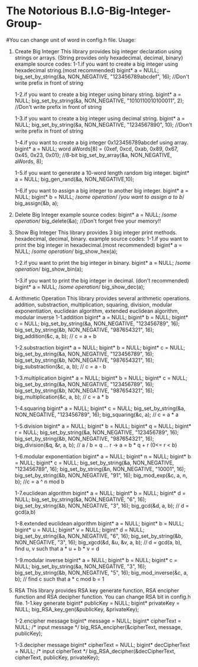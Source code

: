 # The Notorious B.I.G-Big-Integer-Group-

#You can change unit of word in config.h file.
Usage:
1. Create Big Integer
	This library provides big integer declaration using strings or arrays. (String provides only hexadecimal, decimal, binary) 
	example source codes:
	1-1.if you want to create a big integer using hexadecimal string.(most recommended)
		bigint* a = NULL;
		big_set_by_string(&a, NON_NEGATIVE, "123456789abcdef", 16); //Don't write prefix in front of string
		
	1-2.if you want to create a big integer using binary string.
		bigint* a = NULL;
		big_set_by_string(&a, NON_NEGATIVE, "1010110010100011", 2); //Don't write prefix in front of string
		
	1-3.if you want to create a big integer using decimal string.
		bigint* a = NULL;
		big_set_by_string(&a, NON_NEGATIVE, "1234567890", 10); //Don't write prefix in front of string
		
	1-4.if you want to create a big integer 0x123456789abcdef using array.
		bigint* a = NULL;
		word aWords[8] = {0xef, 0xcd, 0xab, 0x89, 0x67, 0x45, 0x23, 0x01}; //8-bit
		big_set_by_array(&a, NON_NEGATIVE, aWords, 8);
		
	1-5.if you want to generate a 10-word length random big integer.
		bigint* a = NULL;
		big_gen_rand(&a, NON_NEGATIVE,10);
	
	1-6.if you want to assign a big integer to another big integer.
		bigint* a = NULL;
		bigint* b = NULL;
		/*some operation*/
		/*you want to assign a to b*/
		big_assign(&b, a);
		
2. Delete Big Integer
	example source codes:
		bigint* a = NULL;
		/*some operation*/
		big_delete(&a); //Don't forget free your memory!!
		
3. Show Big Integer
	This library provides 3 big integer print methods. hexadecimal, decimal, binary.
	example source codes:
	1-1.if you want to print the big integer in hexadecimal.(most recommended)
		bigint* a = NULL;
		/*some operation*/
		big_show_hex(a);
		
	1-2.if you want to print the big integer in binary.
		bigint* a = NULL;
		/*some operation*/
		big_show_bin(a);
		
	1-3.if you want to print the big integer in decimal. (don't recommended)
		bigint* a = NULL;
		/*some operation*/
		big_show_dec(a);
	
4. Arithmetic Operation
	This library provides several arithmetic operations.
	addition, substraction, multiplication, squaring, division, modular exponentiation, euclidean algorithm, extended euclidean algorithm, modular inverse
	1-1.addition
		bigint* a = NULL;
		bigint* b = NULL;
		bigint* c = NULL;
		big_set_by_string(&a, NON_NEGATIVE, "123456789", 16);
		big_set_by_string(&b, NON_NEGATIVE, "987654321", 16);
		big_addition(&c, a, b); // c = a + b
		
	1-2.substraction
		bigint* a = NULL;
		bigint* b = NULL;
		bigint* c = NULL;
		big_set_by_string(&a, NON_NEGATIVE, "123456789", 16);
		big_set_by_string(&b, NON_NEGATIVE, "987654321", 16);
		big_substraction(&c, a, b); // c = a - b
		
	1-3.multiplication
		bigint* a = NULL;
		bigint* b = NULL;
		bigint* c = NULL;
		big_set_by_string(&a, NON_NEGATIVE, "123456789", 16);
		big_set_by_string(&b, NON_NEGATIVE, "987654321", 16);
		big_multiplication(&c, a, b); // c = a * b
		
	1-4.squaring
		bigint* a = NULL;
		bigint* c = NULL;
		big_set_by_string(&a, NON_NEGATIVE, "123456789", 16);
		big_squaring(&c, a); // c = a * a
		
	1-5.division
		bigint* a = NULL;
		bigint* b = NULL;
		bigint* q = NULL;
		bigint* r = NULL;
		big_set_by_string(&a, NON_NEGATIVE, "123456789", 16);
		big_set_by_string(&b, NON_NEGATIVE, "987654321", 16);
		big_division(&q, &r, a, b); // a / b = q ... r  ->  a = b * q + r (0<= r < b)
		
	1-6.modular exponentiation
		bigint* a = NULL;
		bigint* n = NULL;
		bigint* b = NULL;
		bigint* c = NULL;
		big_set_by_string(&a, NON_NEGATIVE, "123456789", 16);
		big_set_by_string(&n, NON_NEGATIVE, "10001", 16);
		big_set_by_string(&b, NON_NEGATIVE, "91", 16);
		big_mod_exp(&c, a, n, b); //c = a ^ n mod b
		
	1-7.euclidean algorithm
		bigint* a = NULL;
		bigint* b = NULL;
		bigint* d = NULL;
		big_set_by_string(&a, NON_NEGATIVE, "6", 16);
		big_set_by_string(&b, NON_NEGATIVE, "3", 16);
		big_gcd(&d, a, b); // d = gcd(a,b)
		
	1-8.extended euclidean algorithm
		bigint* a = NULL;
		bigint* b = NULL;
		bigint* u = NULL;
		bigint* v = NULL;
		bigint* d = NULL;
		big_set_by_string(&a, NON_NEGATIVE, "6", 16);
		big_set_by_string(&b, NON_NEGATIVE, "3", 16);
		big_xgcd(&d, &u, &v, a, b); // d = gcd(a, b), find u, v such that a * u + b * v = d
		
	1-9.modular inverse
		bigint* a = NULL;
		bigint* b = NULL;
		bigint* c = NULL;
		big_set_by_string(&a, NON_NEGATIVE, "3", 16);
		big_set_by_string(&b, NON_NEGATIVE, "5", 16);
		big_mod_inverse(&c, a, b); // find c such that a * c mod b = 1
	
5. RSA
	This library provides RSA key generate function, RSA encipher function and RSA decipher function.
	You can change RSA bit in config.h file.
	1-1.key generate
		bigint* publicKey = NULL;
		bigint* privateKey = NULL;
		big_RSA_key_gen(&publicKey, &privateKey);
		
	1-2.encipher message
		bigint* message = NULL;
		bigint* cipherText = NULL;
		/* input message */
		big_RSA_encipher(&cipherText, message, publicKey);
		
	1-3.decipher message
		bigint* cipherText = NULL;
		bigint* decCipherText = NULL;
		/* input cipherText */
		big_RSA_decipher(&decCipherText, cipherText, publicKey, privateKey);
